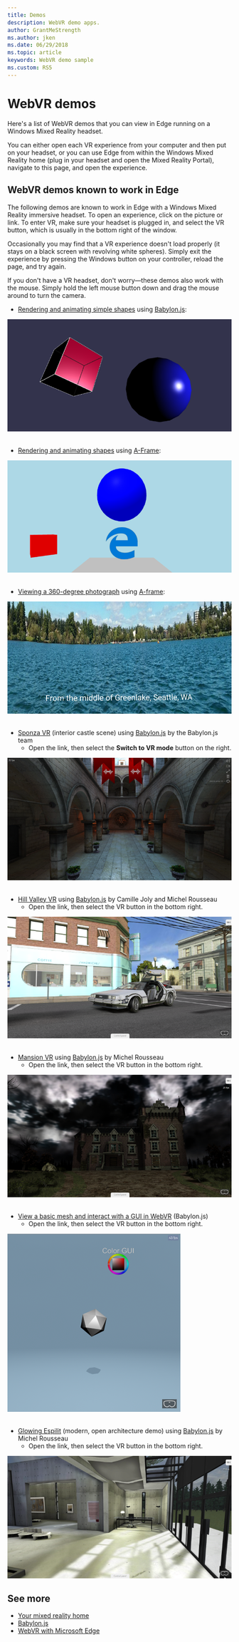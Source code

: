 ```yaml
---
title: Demos
description: WebVR demo apps. 
author: GrantMeStrength
ms.author: jken
ms.date: 06/29/2018
ms.topic: article
keywords: WebVR demo sample
ms.custom: RS5
---
```


# WebVR demos

Here's a list of WebVR demos that you can view in Edge running on a Windows Mixed Reality headset.

You can either open each VR experience from your computer and then put on your headset, or you can use Edge from within the Windows Mixed Reality home (plug in your headset and open the Mixed Reality Portal), navigate to this page, and open the experience.

## WebVR demos known to work in Edge

The following demos are known to work in Edge with a Windows Mixed Reality immersive headset. To open an experience, click on the picture or link. To enter VR, make sure your headset is plugged in, and select the VR button, which is usually in the bottom right of the window.

Occasionally you may find that a VR experience doesn't load properly (it stays on a black screen with revolving white spheres). Simply exit the experience by pressing the Windows button on your controller, reload the page, and try again.

If you don't have a VR headset, don't worry&mdash;these demos also work with the mouse. Simply hold the left mouse button down and drag the mouse around to turn the camera.

* [Rendering and animating simple shapes](https://codepen.io/MSEdgeDev/pen/QqrXLM) using [Babylon.js](//www.babylonjs.com/):

<a href="https://codepen.io/MSEdgeDev/pen/QqrXLM">
    <img src="img/simple-shapes-demo.png" alt="A red cube and a blue sphere"/>
</a>

<br/>
<br/>

* [Rendering and animating shapes](https://codepen.io/MSEdgeDev/pen/RLwjYL) using [A-Frame](//aframe.io):

<a href="https://codepen.io/MSEdgeDev/pen/RLwjYL">
    <img src="img/simple-shapes-a-frame.png" alt="A red cube, blue sphere, and the Edge logo on a gray plane"/>
</a>

<br/>
<br/>

* [Viewing a 360-degree photograph](https://codepen.io/MSEdgeDev/pen/MEgBJd) using [A-frame](//aframe.io):

<a href="https://codepen.io/MSEdgeDev/pen/MEgBJd">
    <img src="img/360-photo-greenlake.png" alt="From the middle of Greenlake, Seattle, WA"/>
</a>

<br/>
<br/>

* [Sponza VR](https://www.babylonjs.com/demos/sponza/) (interior castle scene) using [Babylon.js](https://www.babylonjs.com/) by the Babylon.js team
    * Open the link, then select the **Switch to VR mode** button on the right.

<a href="https://www.babylonjs.com/demos/sponza/">
    <img src="img/sponza.png" alt="Interior castle scene"/>
</a>

<br/>
<br/>

* [Hill Valley VR](https://www.babylonjs.com/demos/hillvalleyvr/) using [Babylon.js](https://www.babylonjs.com/) by Camille Joly and Michel Rousseau
    * Open the link, then select the VR button in the bottom right.

<a href="https://www.babylonjs.com/demos/hillvalleyvr/">
    <img src="img/hill-valley.png" alt="Hill Valley with DeLorean"/>
</a>

<br/>
<br/>

* [Mansion VR](https://www.babylonjs.com/demos/mansionvr/) using [Babylon.js](https://www.babylonjs.com/) by Michel Rousseau
    * Open the link, then select the VR button in the bottom right.

<a href="https://www.babylonjs.com/demos/mansionvr/">
    <img src="img/mansion.png" alt="Creepy manion with dark clouds overhead"/>
</a>

<br/>
<br/>

* [View a basic mesh and interact with a GUI in WebVR](https://www.babylonjs-playground.com/#TAFSN0#2) (Babylon.js)
    * Open the link, then select the VR button in the bottom right.

<a href="https://www.babylonjs-playground.com/#TAFSN0#2">
    <img src="img/mesh-and-gui.png" alt="Multi-faced mesh and color wheel"/>
</a>

<br/>
<br/>

* [Glowing Espilit](http://www.babylonjs.com/demos/glowingespilit/) (modern, open architecture demo) using [Babylon.js](https://www.babylonjs.com/) by Michel Rousseau
    * Open the link, then select the VR button in the bottom right.

<a href="http://www.babylonjs.com/demos/glowingespilit/">
    <img src="img/glowing-espilit.png" alt="Modern interior space with glass doors and skylights"/>
</a>

## See more

* [Your mixed reality home](https://docs.microsoft.com/windows/mixed-reality/enthusiast-guide/your-mixed-reality-home)
* [Babylon.js](https://www.babylonjs.com/)
* [WebVR with Microsoft Edge](webvr-with-edge.md)
